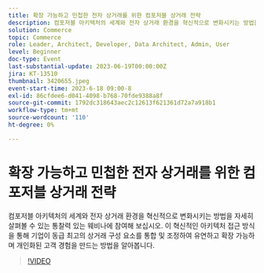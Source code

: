```yaml
---
title: 확장 가능하고 민첩한 전자 상거래를 위한 컴포저블 상거래 전략
description: 컴포저블 아키텍처의 세계와 전자 상거래 환경을 혁신적으로 변화시키는 방법을 자세히 살펴볼 수 있는 통찰력 있는 웨비나에 참여해 보십시오. 이 혁신적인 아키텍처 접근 방식을 통해 기업이 동급 최고의 상거래 구성 요소를 통합 및 조정하여 유연하고 확장 가능하며 개인화된 고객 경험을 만드는 방법을 알아봅니다.
solution: Commerce
topic: Commerce
role: Leader, Architect, Developer, Data Architect, Admin, User
level: Beginner
doc-type: Event
last-substantial-update: 2023-06-19T00:00:00Z
jira: KT-13510
thumbnail: 3420655.jpeg
event-start-time: 2023-6-18 09:00-8
exl-id: 86cfdee6-d041-4098-b768-70fde9388a8f
source-git-commit: 1792dc318643aec2c12613f621361d72a7a918b1
workflow-type: tm+mt
source-wordcount: '110'
ht-degree: 0%

---
```


# 확장 가능하고 민첩한 전자 상거래를 위한 컴포저블 상거래 전략

컴포저블 아키텍처의 세계와 전자 상거래 환경을 혁신적으로 변화시키는 방법을 자세히 살펴볼 수 있는 통찰력 있는 웨비나에 참여해 보십시오. 이 혁신적인 아키텍처 접근 방식을 통해 기업이 동급 최고의 상거래 구성 요소를 통합 및 조정하여 유연하고 확장 가능하며 개인화된 고객 경험을 만드는 방법을 알아봅니다.

>[!VIDEO](https://video.tv.adobe.com/v/3420655/?learn=on)
